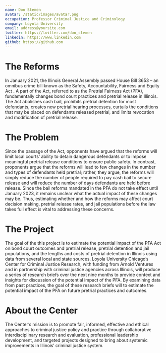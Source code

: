 ```yaml
---
name: Don Stemen
avatar: /static/images/avatar.png
occupation: Professor Criminal Justice and Criminology
company: Loyola University
email: address@yoursite.com
twitter: https://twitter.com/don_stemen
linkedin: https://www.linkedin.com
github: https://github.com
---
```


# The Reforms
In January 2021, the Illinois General Assembly passed House Bill 3653  – an omnibus crime bill known as the Safety, Accountability, Fairness and Equity Act . A part of the Act, referred to as the Pretrial Fairness Act (PFA), fundamentally changes bond court practices and pretrial release in Illinois. The Act abolishes cash bail, prohibits pretrial detention for most defendants, creates new pretrial hearing processes, curtails the conditions that may be placed on defendants released pretrial, and limits revocation and modification of pretrial release.

# The Problem
Since the passage of the Act, opponents have argued that the reforms will limit local courts’ ability to detain dangerous defendants or to impose meaningful pretrial release conditions to ensure public safety. In contrast, proponents argue that the reforms will lead to few changes in the number and types of defendants held pretrial; rather, they argue, the reforms will simply reduce the number of people required to pay cash bail to secure release and will reduce the number of days defendants are held before release. Since the bail reforms mandated in the PFA do not take effect until January 2023, it remains unclear what the actual impact of these changes may be. Thus, estimating whether and how the reforms may affect court decision making, pretrial release rates, and jail populations before the law takes full effect is vital to addressing these concerns. 

# The Project
The goal of the this project is to estimate the potential impact of the PFA Act on bond court outcomes and pretrial release, pretrial detention and jail populations, and the lengths and costs of pretrial detention in Illinois using data from several local and state sources. Loyola University Chicago’s Center for Criminal Justice Research, with funding from Arnold Ventures and in partnership with criminal justice agencies across Illinois, will produce a series of research briefs over the next nine months to provide context and insights for discussion of the potential impact of the PFA. By examining data from past practices, the goal of these research briefs will to estimate the potential impact of the PFA on future pretrial practices and outcomes.


# About the Center

The Center’s mission is to promote fair, informed, effective and ethical approaches to criminal justice policy and practice through collaborative interdisciplinary research and evaluation, professional leadership development, and targeted projects designed to bring about systemic improvements in Illinois’ criminal justice system. 